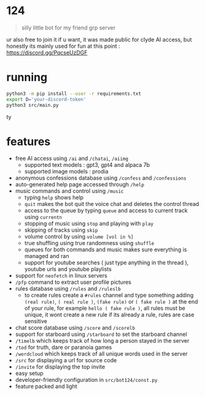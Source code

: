 # 124

> silly little bot for my friend grp server

ur also free to join it if u want, it was made public for clyde AI access,
but honestly its mainly used for fun at this point : <https://discord.gg/PqcseUzDGF>

# running

```sh
python3 -m pip install --user -r requirements.txt
export D='your-discord-token'
python3 src/main.py
```

ty

# features

-   free AI access using `/ai` and `/chatai`, `/aiimg`
    -   supported text models : gpt3, gpt4 and alpaca 7b
    -   supported image models : prodia
-   anonymous confessions database using `/confess` and `/confessions`
-   auto-generated help page accessed through `/help`
-   music commands and control using `/music`
    -   typing `help` shows help
    -   `quit` makes the bot quit the voice chat and deletes the control thread
    -   access to the queue by typing `queue` and access to current track using `currentn`
    -   stopping of music using `stop` and playing with `play`
    -   skipping of tracks using `skip`
    -   volume control by using `volume [vol in %]`
    -   true shuffling using true randomness using `shuffle`
    -   queues for both commands and music makes sure everything is managed and ran
    -   support for youtube searches ( just type anything in the thread ), youtube urls and youtube playlists
-   support for `neofetch` in linux servers
-   `/pfp` command to extract user profile pictures
-   rules database using `/rules` and `/ruleslb`
    -   to create rules create a `#rules` channel and type something
        adding `(real rule)`, `( real rule )`, `(fake rule)` or `( fake rule )`
        at the end of your rule, for example `hello ( fake rule )`,
        all rules must be unique, it wont create a new rule if its already a rule,
        rules are case sensitive
-   chat score database using `/score` and `/scorelb`
-   support for starboard using `/starboard` to set the starboard channel
-   `/timelb` which keeps track of how long a person stayed in the server
-   `/tod` for truth, dare or paranoia games
-   `/wordcloud` which keeps track of all unique words used in the server
-   `/src` for displaying a url for source code
-   `/invite` for displaying the top invite
-   easy setup
-   developer-friendly configuration in `src/bot124/const.py`
-   feature packed and light
